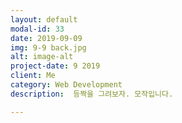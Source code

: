 ```yaml
---
layout: default
modal-id: 33
date: 2019-09-09
img: 9-9 back.jpg
alt: image-alt
project-date: 9 2019
client: Me
category: Web Development
description:  등짝을 그려보자. 모작입니다.

---
```

